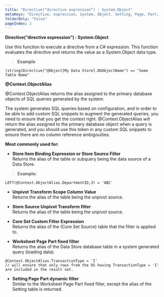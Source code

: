 ```yaml
---
title: "Directive(“directive expression”) : System.Object"
metaKeys: "Directive, expression, System, Object, Setting, Page, Part, dynamic, filter,  "
folderOnly: "false"
pageIndex: 2
---
```




**Directive(“directive expression”) : System.Object**

Use this function to execute a directive from a C# expression. This function evaluates the directive and returns the value as a System.Object data type.

>**Example**
>
```
(string)Directive("@Object[My Data Store].DbObjectName") == "Some Table Name"
```


**@Context.ObjectAlias**

@Context.ObjectAlias returns the alias assigned to the primary database objects of SQL queries generated by the system.

The system generates SQL queries based on configuration, and in order to be able to add custom SQL snippets to augment the generated queries, you need to ensure that you get the context right. @Context.ObjectAlias will return the alias assigned to the primary database object when a query is generated, and you should use this token in any custom SQL snippets to ensure there are no column reference ambigouities.

**Most commonly used for:**

*	**Store Item Binding Expression or Store Source Filter**  
Returns the alias of the table or subquery being the data source of a Data Store.

 >**Example:** 
 ```
 LEFT(@Context.ObjectAlias.DepartmentID,3) = 'ABC'
 ```

*	**Unpivot Transform Scope Column Value**  
Returns the alias of the table being the unpivot source.

*	**Store Source Unpivot Transform filter**  
Returns the alias of the table being the unpivot source.

*	**Core Set Custom Filter Expression**  
Returns the alias of the (Core Set Source) table that the filter is applied to.

*	**Worksheet Page Part fixed filter**  
Returns the alias of the Data Store database table in a system generated query (loading data).
```  
@Context.ObjectAlias.TransactionType = 'I'  
// will ensure that only rows from the DS having TransactionType = 'I'  are included in the result set.
```

*	**Setting Page Part dynamic filter**  
Similar to the Worksheet Page Part fixed filter, except the alias of the Setting table is returned.
